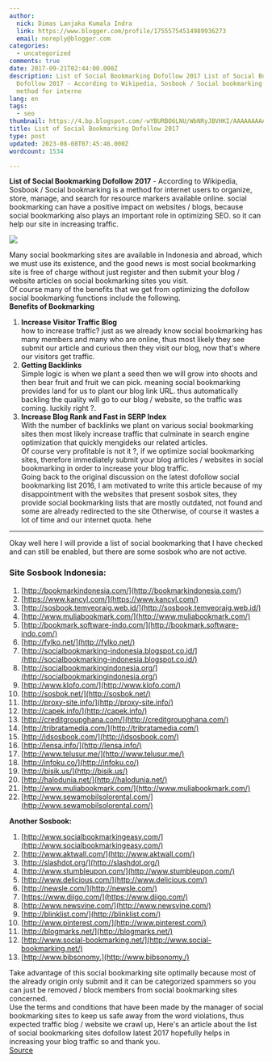 ```yaml
---
author:
  nick: Dimas Lanjaka Kumala Indra
  link: https://www.blogger.com/profile/17555754514989936273
  email: noreply@blogger.com
categories:
  - uncategorized
comments: true
date: 2017-09-21T02:44:00.000Z
description: List of Social Bookmarking Dofollow 2017 List of Social Bookmarking
  Dofollow 2017 - According to Wikipedia, Sosbook / Social bookmarking is a
  method for interne
lang: en
tags:
  - seo
thumbnail: https://4.bp.blogspot.com/-wYBURBO6LNU/WbNRyJBVHKI/AAAAAAAAAE0/jpCy2bnD9CY-322fJ6JcJdfEiH8MsXl9QCLcBGAs/s320/images%2B%252810%2529.jpg
title: List of Social Bookmarking Dofollow 2017
type: post
updated: 2023-08-08T07:45:46.000Z
wordcount: 1534

---
```


**List of Social Bookmarking Dofollow 2017** - According to Wikipedia, Sosbook / Social bookmarking is a method for internet users to organize, store, manage, and search for resource markers available online. social bookmarking can have a positive impact on websites / blogs, because social bookmarking also plays an important role in optimizing SEO. so it can help our site in increasing traffic.  

[![](https://4.bp.blogspot.com/-wYBURBO6LNU/WbNRyJBVHKI/AAAAAAAAAE0/jpCy2bnD9CY-322fJ6JcJdfEiH8MsXl9QCLcBGAs/s320/images%2B%252810%2529.jpg)](https://4.bp.blogspot.com/-wYBURBO6LNU/WbNRyJBVHKI/AAAAAAAAAE0/jpCy2bnD9CY-322fJ6JcJdfEiH8MsXl9QCLcBGAs/s1600/images%2B%252810%2529.jpg)

Many social bookmarking sites are available in Indonesia and abroad, which we must use its existence, and the good news is most social bookmarking site is free of charge without just register and then submit your blog / website articles on social bookmarking sites you visit.  
Of course many of the benefits that we get from optimizing the dofollow social bookmarking functions include the following.  
**Benefits of Bookmarking**  

1.  **Increase Visitor Traffic Blog**  
    how to increase traffic? just as we already know social bookmarking has many members and many who are online, thus most likely they see submit our article and curious then they visit our blog, now that's where our visitors get traffic.
2.  **Getting Backlinks**  
    Simple logic is when we plant a seed then we will grow into shoots and then bear fruit and fruit we can pick. meaning social bookmarking provides land for us to plant our blog link URL. thus automatically backling the quality will go to our blog / website, so the traffic was coming. luckily right ?.
3.  **Increase Blog Rank and Fast in SERP Index**  
    With the number of backlinks we plant on various social bookmarking sites then most likely increase traffic that culminate in search engine optimization that quickly mengideks our related articles.  
    Of course very profitable is not it ?, if we optimize social bookmarking sites, therefore immediately submit your blog articles / websites in social bookmarking in order to increase your blog traffic.  
    Going back to the original discussion on the latest dofollow social bookmarking list 2016, I am motivated to write this article because of my disappointment with the websites that present sosbok sites, they provide social bookmarking lists that are mostly outdated, not found and some are already redirected to the site Otherwise, of course it wastes a lot of time and our internet quota. hehe

* * *

Okay well here I will provide a list of social bookmarking that I have checked and can still be enabled, but there are some sosbok who are not active.  

### Site Sosbook Indonesia:

1.  [http://bookmarkindonesia.com/](http://bookmarkindonesia.com/)
2.  [https://www.kancyl.com/](https://www.kancyl.com/)
3.  [http://sosbook.temveoraig.web.id/](http://sosbook.temveoraig.web.id/)
4.  [http://www.muliabookmark.com/](http://www.muliabookmark.com/)
5.  [http://bookmark.software-indo.com/](http://bookmark.software-indo.com/)
6.  [http://fylko.net/](http://fylko.net/)
7.  [http://socialbookmarking-indonesia.blogspot.co.id/](http://socialbookmarking-indonesia.blogspot.co.id/)
8.  [http://socialbookmarkingindonesia.org/](http://socialbookmarkingindonesia.org/)
9.  [http://www.klofo.com/](http://www.klofo.com/)
10.  [http://sosbok.net/](http://sosbok.net/)
11.  [http://proxy-site.info/](http://proxy-site.info/)
12.  [http://capek.info/](http://capek.info/)
13.  [http://creditgroupghana.com/](http://creditgroupghana.com/)
14.  [http://tribratamedia.com/](http://tribratamedia.com/)
15.  [http://idsosbook.com/](http://idsosbook.com/)
16.  [http://lensa.info/](http://lensa.info/)
17.  [http://www.telusur.me/](http://www.telusur.me/)
18.  [http://infoku.co/](http://infoku.co/)
19.  [http://bisik.us/](http://bisik.us/)
20.  [http://halodunia.net/](http://halodunia.net/)
21.  [http://www.muliabookmark.com/](http://www.muliabookmark.com/)
22.  [http://www.sewamobilsolorental.com/](http://www.sewamobilsolorental.com/)

**Another Sosbook:**  

1.  [http://www.socialbookmarkingeasy.com/](http://www.socialbookmarkingeasy.com/)
2.  [http://www.aktwall.com/](http://www.aktwall.com/)
3.  [http://slashdot.org/](http://slashdot.org/)
4.  [http://www.stumbleupon.com/](http://www.stumbleupon.com/)
5.  [http://www.delicious.com/](http://www.delicious.com/)
6.  [http://newsle.com/](http://newsle.com/)
7.  [https://www.diigo.com/](https://www.diigo.com/)
8.  [http://www.newsvine.com/](http://www.newsvine.com/)
9.  [http://blinklist.com/](http://blinklist.com/)
10.  [http://www.pinterest.com/](http://www.pinterest.com/)
11.  [http://blogmarks.net/](http://blogmarks.net/)
12.  [http://www.social-bookmarking.net/](http://www.social-bookmarking.net/)
13.  [http://www.bibsonomy.](http://www.bibsonomy./)

Take advantage of this social bookmarking site optimally because most of the already origin only submit and it can be categorized spammers so you can just be removed / block members from social bookmarking sites concerned.  
Use the terms and conditions that have been made by the manager of social bookmarking sites to keep us safe away from the word violations, thus expected traffic blog / website we crawl up, Here's an article about the list of social bookmarking sites dofollow latest 2017 hopefully helps in increasing your blog traffic so and thank you.  
[Source](http://www.droidindo.com/2016/01/daftar-social-bookmarking-dofollow.html?m=1 "source")